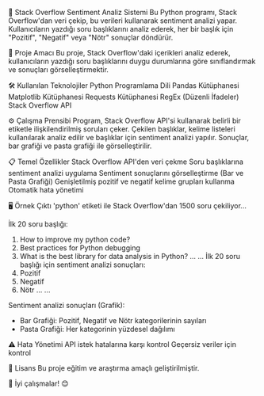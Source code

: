📝 Stack Overflow Sentiment Analiz Sistemi
Bu Python programı, Stack Overflow'dan veri çekip, bu verileri kullanarak sentiment analizi yapar. 
Kullanıcıların yazdığı soru başlıklarını analiz ederek, her bir başlık için "Pozitif", "Negatif" veya "Nötr" sonuçlar döndürür.



🎯 Proje Amacı
Bu proje, Stack Overflow'daki içerikleri analiz ederek, kullanıcıların yazdığı soru başlıklarını duygu durumlarına göre sınıflandırmak ve sonuçları görselleştirmektir.


🛠️ Kullanılan Teknolojiler
Python Programlama Dili
Pandas Kütüphanesi
Matplotlib Kütüphanesi
Requests Kütüphanesi
RegEx (Düzenli İfadeler)
Stack Overflow API


⚙️ Çalışma Prensibi
Program, Stack Overflow API'si kullanarak belirli bir etiketle ilişkilendirilmiş soruları çeker.
Çekilen başlıklar, kelime listeleri kullanılarak analiz edilir ve başlıklar için sentiment analizi yapılır. 
Sonuçlar, bar grafiği ve pasta grafiği ile görselleştirilir.



📋 Temel Özellikler
Stack Overflow API'den veri çekme
Soru başlıklarına sentiment analizi uygulama
Sentiment sonuçlarını görselleştirme (Bar ve Pasta Grafiği)
Genişletilmiş pozitif ve negatif kelime grupları kullanma
Otomatik hata yönetimi



🖥️ Örnek Çıktı
'python' etiketi ile Stack Overflow'dan 1500 soru çekiliyor...

İlk 20 soru başlığı:
1. How to improve my python code?
2. Best practices for Python debugging
3. What is the best library for data analysis in Python?
...
...
İlk 20 soru başlığı için sentiment analizi sonuçları:
1. Pozitif
2. Negatif
3. Nötr
...
...

Sentiment analizi sonuçları (Grafik):
  - Bar Grafiği: Pozitif, Negatif ve Nötr kategorilerinin sayıları
  - Pasta Grafiği: Her kategorinin yüzdesel dağılımı

    
⚠️ Hata Yönetimi
API istek hatalarına karşı kontrol
Geçersiz veriler için kontrol


📜 Lisans
Bu proje eğitim ve araştırma amaçlı geliştirilmiştir.

🚀 İyi çalışmalar! 😊
